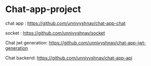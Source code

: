 # Chat-app-project

chat app : https://github.com/unnivyshnav/chat-app-chat

socket : https://github.com/unnivyshnav/socket

Chat jwt generation: https://github.com/unnivyshnav/chat-app-jwt-generation

Chat backend: https://github.com/unnivyshnav/chat-app-api
